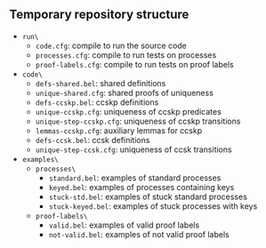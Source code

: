 
## Temporary repository structure

- `run\`
  + `code.cfg`: compile to run the source code
  + `processes.cfg`: compile to run tests on processes
  + `proof-labels.cfg`: compile to run tests on proof labels
- `code\`
  + `defs-shared.bel`: shared definitions
  + `unique-shared.cfg`: shared proofs of uniqueness
  + `defs-ccskp.bel`: ccskp definitions
  + `unique-ccskp.cfg`: uniqueness of ccskp predicates
  + `unique-step-ccskp.cfg`: uniqueness of ccskp transitions
  + `lemmas-ccskp.cfg`: auxiliary lemmas for ccskp
  + `defs-ccsk.bel`: ccsk definitions
  + `unique-step-ccsk.cfg`: uniqueness of ccsk transitions
- `examples\`
  + `processes\`
    * `standard.bel`: examples of standard processes
    * `keyed.bel`: examples of processes containing keys
    * `stuck-std.bel`: examples of stuck standard processes
    * `stuck-keyed.bel`: examples of stuck processes with keys
  + `proof-labels\`
    * `valid.bel`: examples of valid proof labels
    * `not-valid.bel`: examples of not valid proof labels